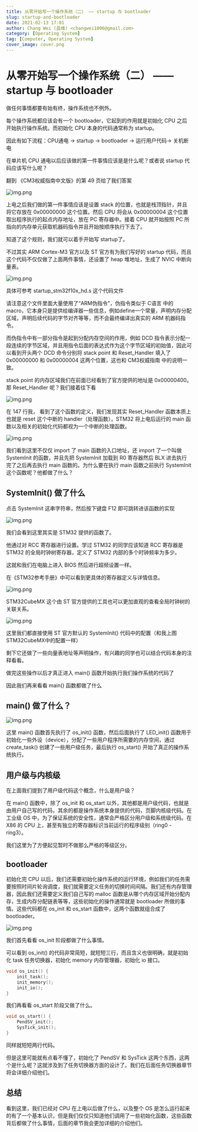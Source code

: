 ```yaml
---
title: 从零开始写一个操作系统（二） —— startup 与 bootloader
slug: startup-and-bootloader
date: 2021-02-13 17:01
author: Chang Wei (昌维) <changwei1006@gmail.com>
category: [Operating System]
tag: [Computer, Operating System]
cover_image: cover.png
---
```


# 从零开始写一个操作系统（二） —— startup 与 bootloader

做任何事情都要有始有终，操作系统也不例外。

每个操作系统都应该会有一个 bootloader，它起到的作用就是初始化 CPU 之后开始执行操作系统。而初始化 CPU 本身的代码通常称为 startup。

因此有如下流程：CPU通电 -> startup -> bootloader -> 运行用户代码-> 关机断电

在单片机 CPU 通电以后应该做的第一件事情应该是是什么呢？或者说 startup 代码应该写什么呢？

翻到 《CM3权威指南中文版》的第 49 页给了我们答案

![img.png](the-definitive-guide-to-the-arm-cortex-3-page-49.png)

上电之后我们做的第一件事情应该是设置 stack 的位置，也就是栈顶指针，并且将它存放在 0x00000000 这个位置。然后 CPU 将会从 0x00000004 这个位置取出程序执行的起点内存地址，放在 PC 寄存器中。接着 CPU 就开始按照 PC 所指向的内存单元获取机器码指令并且开始按顺序执行下去了。

知道了这个规则，我们就可以着手开始写 startup了。

不过其实 ARM Cortex-M3 官方以及 ST 官方有为我们写好的 startup 代码，而且这个代码不仅仅做了上面两件事情，还设置了 heap 堆地址，生成了 NVIC 中断向量表。

![img.png](startup-stm32f10x-file-content.png)

具体可参考 startup_stm32f10x_hd.s 这个代码文件

请注意这个文件里面大量使用了“ARM伪指令”，伪指令类似于 C语言 中的 macro，它本身只是提供给编译器一些信息，例如define一个常量，声明内存分配区域，声明后续代码的字节对齐等等，而不会最终编译出真实的 ARM 机器码指令。

而伪指令中有一部分指令是起到分配内存空间的作用，例如 DCD 指令表示分配一段连续的字节区域，并且用指令后面的表达式作为这个字节区域的初始值，因此可以看到开头两个 DCD 命令分别将 stack point 和 Reset_Handler 填入了 0x00000000 和 0x00000004 这两个位置，这也和 CM3权威指南 中的说明一致。

stack point 的内存区域我们在前面已经看到了官方提供的地址是 0x00000400。那 Reset_Handler 呢？我们接着往下看

![img.png](initial-stack-point.png)

在 147 行我， 看到了这个函数的定义，我们发现其实 Reset_Handler 函数本质上也就是 reset 这个中断的 handler（处理函数），STM32 将上电后运行的 main 函数以及相关的初始化代码都视为一个中断的处理函数。

![img.png](reset-handler.png)

我们看到这里不仅仅 import 了 main 函数的入口地址，还 import 了一个叫做 SystemInit 的函数，并且先把 SystemInit 加载到 R0 寄存器然后 BLX 进去执行完了之后再去执行 main 函数的。为什么要在执行 main 函数之前执行 SystemInit 这个函数呢？他都做了什么？

## SystemInit() 做了什么
点击 SystemInit 这串字符串，然后按下键盘 F12 即可跳转进该函数的实现

![img.png](system-init.png)

我们会看到这里其实是 STM32 提供的函数了。

他通过对 RCC 寄存器进行设置。学过 STM32 的同学应该知道 RCC 寄存器是 STM32 的全局时钟树寄存器，定义了 STM32 内部的多个时钟频率为多少。

这就和我们在电脑上进入 BIOS 然后进行超频设置一样。

在《STM32参考手册》中可以看到更具体的寄存器定义与详情信息。

![img.png](stm32-register-definition.png)

STM32CubeMX 这个由 ST 官方提供的工具也可以更加直观的查看全局时钟树的关联关系。

![img.png](stm32-global-clock-tree.png)

这里我们都直接使用 ST 官方默认的 SystemInit() 代码中的配置（和我上图STM32CubeMX中的配置一样）

剩下它还做了一些向量表地址等声明操作，有兴趣的同学也可以结合代码本身的注释看看。

做完这些操作以后才真正进入 main() 函数开始执行我们操作系统的代码了

因此我们再来看看 main() 函数都做了什么

## main() 做了什么？

![img.png](main-function.png)

这里 main() 函数首先执行了 os_init() 函数，然后后面执行了 LED_init() 函数用于初始化一些外设（device），分配了一些用户程序所需要的内存空间，通过 create_task() 创建了一些用户级任务，最后执行 os_start() 开始了真正的操作系统执行。

## 用户级与内核级
在上面我们提到了用户级代码这个概念，什么是用户级？

在 main() 函数中，除了 os_init 和 os_start 以外，其他都是用户级代码，也就是由用户自己写的代码，其余的都是操作系统本身提供的代码，页脚内核级代码。在工业级 OS 中，为了保证系统的安全性，通常会严格区分用户级和系统级代码。在 X86 的 CPU 上，甚至有独立的寄存器标识当前运行的程序级别（ring0 - ring3）。

我们这里为了方便起见暂时不做那么严格的等级区分。

## bootloader
初始化完 CPU 以后，我们还需要初始化操作系统的运行环境，例如我们的任务需要按照时间片轮询调度，我们就需要定义任务的切换时间间隔。我们还有内存管理器，因此我们还需要定义我们自己写的 malloc 函数是从哪个内存区域开始分配内存，生成内存分配链表等等，这些初始化的操作通常就是 bootloader 所做的事情。这些代码都在 os_init 和 os_start 函数中，这两个函数就组合成了 bootloader。

![img.png](os-init.png)

我们首先看看 os_init 阶段都做了什么事情。

可以看到 os_init() 的代码非常简短，就短短三行，而且含义也很明确，就是初始化 task 任务切换器，初始化 memory 内存管理器，初始化 io 接口。

```c
void os_init() {
    init_task();
    init_memory();
    init_io();
}
```

我们再看看 os_start 阶段又做了什么。

```c
void os_start() {
    PendSV_init();
    SysTick_init();
}
```

同样就短短两行代码。

但是这里可能就有点看不懂了，初始化了 PendSV 和 SysTick 这两个东西，这两个是什么呢？这就涉及到了任务切换器方面的设计了。我们在后面任务切换器章节将会详细介绍他们。

## 总结
看到这里，我们已经对 CPU 在上电以后做了什么，以及整个 OS 是怎么运行起来的有了一个基本认识，但是我们仅仅只知道他们调用了一些初始化函数，这些函数背后都做了什么事情，后面的章节我会更加详细的介绍他们。
